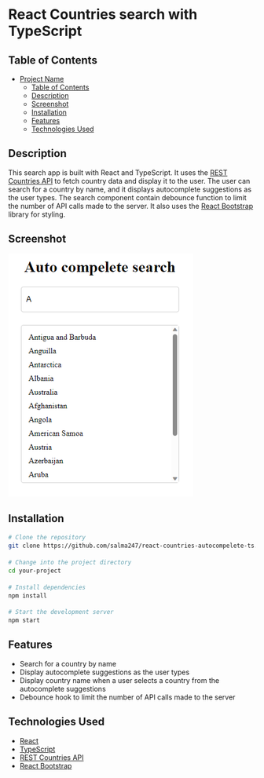 # React Countries search with TypeScript

## Table of Contents

- [Project Name](#project-name)
  - [Table of Contents](#table-of-contents)
  - [Description](#description)
  - [Screenshot](#screenshot)
  - [Installation](#installation)
  - [Features](#features)
  - [Technologies Used](#technologies-used)

## Description
This search app is built with React and TypeScript. It uses the [REST Countries API](https://restcountries.eu/) to fetch country data and display it to the user. The user can search for a country by name, and it displays autocomplete suggestions as the user types.
The search component contain debounce function to limit the number of API calls made to the server. It also uses the [React Bootstrap](https://react-bootstrap.github.io/) library for styling.

## Screenshot
![Screenshot](./src/assets/screenshot.png)

## Installation

```bash
# Clone the repository
git clone https://github.com/salma247/react-countries-autocompelete-ts.git

# Change into the project directory
cd your-project

# Install dependencies
npm install

# Start the development server
npm start
```

## Features
- Search for a country by name
- Display autocomplete suggestions as the user types
- Display country name when a user selects a country from the autocomplete suggestions
- Debounce hook to limit the number of API calls made to the server

## Technologies Used

- [React](https://reactjs.org/)
- [TypeScript](https://www.typescriptlang.org/)
- [REST Countries API](https://restcountries.eu/)
- [React Bootstrap](https://react-bootstrap.github.io/)
